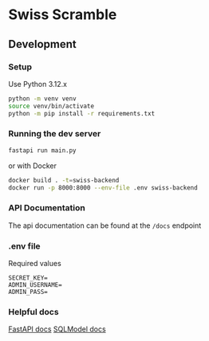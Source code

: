 # Swiss Scramble

## Development

### Setup

Use Python 3.12.x

```bash
python -m venv venv
source venv/bin/activate
python -m pip install -r requirements.txt
```

### Running the dev server

```bash
fastapi run main.py
```

or with Docker

```bash
docker build . -t=swiss-backend
docker run -p 8000:8000 --env-file .env swiss-backend
```

### API Documentation

The api documentation can be found at the `/docs` endpoint

### .env file

Required values

```dotenv
SECRET_KEY=
ADMIN_USERNAME=
ADMIN_PASS=
```

### Helpful docs

[FastAPI docs](https://fastapi.tiangolo.com/)
[SQLModel docs](https://sqlmodel.tiangolo.com/)
